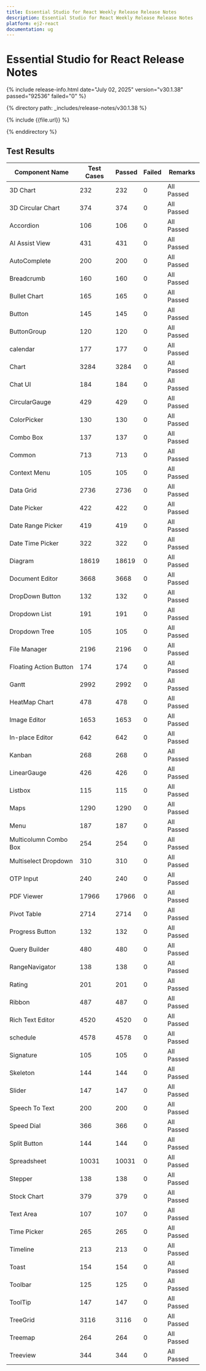```yaml
---
title: Essential Studio for React Weekly Release Release Notes  
description: Essential Studio for React Weekly Release Release Notes  
platform: ej2-react
documentation: ug
---
```


# Essential Studio for React  Release Notes  

{% include release-info.html date="July 02, 2025"  version="v30.1.38" passed="92536" failed="0" %}

{% directory path: _includes/release-notes/v30.1.38 %}

{% include {{file.url}} %}

{% enddirectory %}

## Test Results

| Component Name | Test Cases | Passed | Failed | Remarks |
|---------------|------------|--------|--------|---------|
| 3D Chart | 232 | 232 | 0 | All Passed |
| 3D Circular Chart | 374 | 374 | 0 | All Passed |
| Accordion | 106 | 106 | 0 | All Passed |
| AI Assist View | 431 | 431 | 0 | All Passed |
| AutoComplete | 200 | 200 | 0 | All Passed |
| Breadcrumb | 160 | 160 | 0 | All Passed |
| Bullet Chart | 165 | 165 | 0 | All Passed |
| Button | 145 | 145 | 0 | All Passed |
| ButtonGroup | 120 | 120 | 0 | All Passed |
| calendar | 177 | 177 | 0 | All Passed |
| Chart | 3284 | 3284 | 0 | All Passed |
| Chat UI | 184 | 184 | 0 | All Passed |
| CircularGauge | 429 | 429 | 0 | All Passed |
| ColorPicker | 130 | 130 | 0 | All Passed |
| Combo Box | 137 | 137 | 0 | All Passed |
| Common | 713 | 713 | 0 | All Passed |
| Context Menu | 105 | 105 | 0 | All Passed |
| Data Grid | 2736 | 2736 | 0 | All Passed |
| Date Picker | 422 | 422 | 0 | All Passed |
| Date Range Picker | 419 | 419 | 0 | All Passed |
| Date Time Picker | 322 | 322 | 0 | All Passed |
| Diagram | 18619 | 18619 | 0 | All Passed |
| Document Editor | 3668 | 3668 | 0 | All Passed |
| DropDown Button | 132 | 132 | 0 | All Passed |
| Dropdown List | 191 | 191 | 0 | All Passed |
| Dropdown Tree | 105 | 105 | 0 | All Passed |
| File Manager | 2196 | 2196 | 0 | All Passed |
| Floating Action Button | 174 | 174 | 0 | All Passed |
| Gantt | 2992 | 2992 | 0 | All Passed |
| HeatMap Chart | 478 | 478 | 0 | All Passed |
| Image Editor | 1653 | 1653 | 0 | All Passed |
| In-place Editor | 642 | 642 | 0 | All Passed |
| Kanban | 268 | 268 | 0 | All Passed |
| LinearGauge | 426 | 426 | 0 | All Passed |
| Listbox | 115 | 115 | 0 | All Passed |
| Maps | 1290 | 1290 | 0 | All Passed |
| Menu | 187 | 187 | 0 | All Passed |
| Multicolumn Combo Box | 254 | 254 | 0 | All Passed |
| Multiselect Dropdown | 310 | 310 | 0 | All Passed |
| OTP Input | 240 | 240 | 0 | All Passed |
| PDF Viewer | 17966 | 17966 | 0 | All Passed |
| Pivot Table | 2714 | 2714 | 0 | All Passed |
| Progress Button | 132 | 132 | 0 | All Passed |
| Query Builder | 480 | 480 | 0 | All Passed |
| RangeNavigator | 138 | 138 | 0 | All Passed |
| Rating | 201 | 201 | 0 | All Passed |
| Ribbon | 487 | 487 | 0 | All Passed |
| Rich Text Editor | 4520 | 4520 | 0 | All Passed |
| schedule | 4578 | 4578 | 0 | All Passed |
| Signature | 105 | 105 | 0 | All Passed |
| Skeleton | 144 | 144 | 0 | All Passed |
| Slider | 147 | 147 | 0 | All Passed |
| Speech To Text | 200 | 200 | 0 | All Passed |
| Speed Dial | 366 | 366 | 0 | All Passed |
| Split Button | 144 | 144 | 0 | All Passed |
| Spreadsheet | 10031 | 10031 | 0 | All Passed |
| Stepper | 138 | 138 | 0 | All Passed |
| Stock Chart | 379 | 379 | 0 | All Passed |
| Text Area | 107 | 107 | 0 | All Passed |
| Time Picker | 265 | 265 | 0 | All Passed |
| Timeline | 213 | 213 | 0 | All Passed |
| Toast | 154 | 154 | 0 | All Passed |
| Toolbar | 125 | 125 | 0 | All Passed |
| ToolTip | 147 | 147 | 0 | All Passed |
| TreeGrid | 3116 | 3116 | 0 | All Passed |
| Treemap | 264 | 264 | 0 | All Passed |
| Treeview | 344 | 344 | 0 | All Passed |